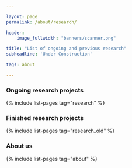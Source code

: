 ```yaml
---

layout: page
permalink: /about/research/

header:
    image_fullwidth: "banners/scanner.png"

title: "List of ongoing and previous research"
subheadline: 'Under Construction'

tags: about

---
```


### Ongoing research projects

{% include list-pages tag="research" %}

### Finished research projects

{% include list-pages tag="research_old" %}

### About us

{% include list-pages tag="about" %}

